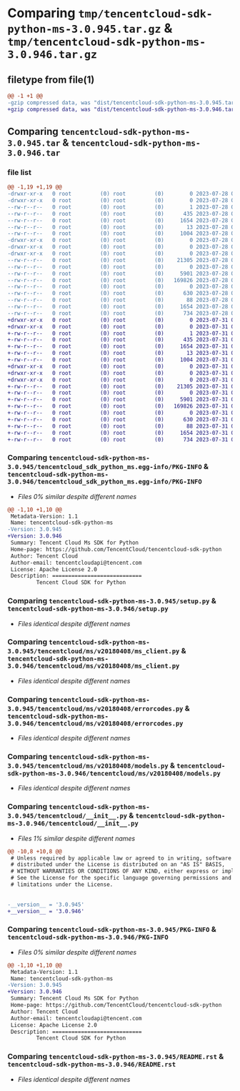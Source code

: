 # Comparing `tmp/tencentcloud-sdk-python-ms-3.0.945.tar.gz` & `tmp/tencentcloud-sdk-python-ms-3.0.946.tar.gz`

## filetype from file(1)

```diff
@@ -1 +1 @@
-gzip compressed data, was "dist/tencentcloud-sdk-python-ms-3.0.945.tar", last modified: Fri Jul 28 00:32:28 2023, max compression
+gzip compressed data, was "dist/tencentcloud-sdk-python-ms-3.0.946.tar", last modified: Mon Jul 31 00:32:39 2023, max compression
```

## Comparing `tencentcloud-sdk-python-ms-3.0.945.tar` & `tencentcloud-sdk-python-ms-3.0.946.tar`

### file list

```diff
@@ -1,19 +1,19 @@
-drwxr-xr-x   0 root         (0) root         (0)        0 2023-07-28 00:32:28.000000 tencentcloud-sdk-python-ms-3.0.945/
-drwxr-xr-x   0 root         (0) root         (0)        0 2023-07-28 00:32:28.000000 tencentcloud-sdk-python-ms-3.0.945/tencentcloud_sdk_python_ms.egg-info/
--rw-r--r--   0 root         (0) root         (0)        1 2023-07-28 00:32:28.000000 tencentcloud-sdk-python-ms-3.0.945/tencentcloud_sdk_python_ms.egg-info/dependency_links.txt
--rw-r--r--   0 root         (0) root         (0)      435 2023-07-28 00:32:28.000000 tencentcloud-sdk-python-ms-3.0.945/tencentcloud_sdk_python_ms.egg-info/SOURCES.txt
--rw-r--r--   0 root         (0) root         (0)     1654 2023-07-28 00:32:28.000000 tencentcloud-sdk-python-ms-3.0.945/tencentcloud_sdk_python_ms.egg-info/PKG-INFO
--rw-r--r--   0 root         (0) root         (0)       13 2023-07-28 00:32:28.000000 tencentcloud-sdk-python-ms-3.0.945/tencentcloud_sdk_python_ms.egg-info/top_level.txt
--rw-r--r--   0 root         (0) root         (0)     1004 2023-07-28 00:32:28.000000 tencentcloud-sdk-python-ms-3.0.945/setup.py
-drwxr-xr-x   0 root         (0) root         (0)        0 2023-07-28 00:32:28.000000 tencentcloud-sdk-python-ms-3.0.945/tencentcloud/
-drwxr-xr-x   0 root         (0) root         (0)        0 2023-07-28 00:32:28.000000 tencentcloud-sdk-python-ms-3.0.945/tencentcloud/ms/
-drwxr-xr-x   0 root         (0) root         (0)        0 2023-07-28 00:32:28.000000 tencentcloud-sdk-python-ms-3.0.945/tencentcloud/ms/v20180408/
--rw-r--r--   0 root         (0) root         (0)    21305 2023-07-28 00:32:28.000000 tencentcloud-sdk-python-ms-3.0.945/tencentcloud/ms/v20180408/ms_client.py
--rw-r--r--   0 root         (0) root         (0)        0 2023-07-28 00:32:28.000000 tencentcloud-sdk-python-ms-3.0.945/tencentcloud/ms/v20180408/__init__.py
--rw-r--r--   0 root         (0) root         (0)     5901 2023-07-28 00:32:28.000000 tencentcloud-sdk-python-ms-3.0.945/tencentcloud/ms/v20180408/errorcodes.py
--rw-r--r--   0 root         (0) root         (0)   169826 2023-07-28 00:32:28.000000 tencentcloud-sdk-python-ms-3.0.945/tencentcloud/ms/v20180408/models.py
--rw-r--r--   0 root         (0) root         (0)        0 2023-07-28 00:32:28.000000 tencentcloud-sdk-python-ms-3.0.945/tencentcloud/ms/__init__.py
--rw-r--r--   0 root         (0) root         (0)      630 2023-07-28 00:32:28.000000 tencentcloud-sdk-python-ms-3.0.945/tencentcloud/__init__.py
--rw-r--r--   0 root         (0) root         (0)       88 2023-07-28 00:32:28.000000 tencentcloud-sdk-python-ms-3.0.945/setup.cfg
--rw-r--r--   0 root         (0) root         (0)     1654 2023-07-28 00:32:28.000000 tencentcloud-sdk-python-ms-3.0.945/PKG-INFO
--rw-r--r--   0 root         (0) root         (0)      734 2023-07-28 00:32:28.000000 tencentcloud-sdk-python-ms-3.0.945/README.rst
+drwxr-xr-x   0 root         (0) root         (0)        0 2023-07-31 00:32:39.000000 tencentcloud-sdk-python-ms-3.0.946/
+drwxr-xr-x   0 root         (0) root         (0)        0 2023-07-31 00:32:39.000000 tencentcloud-sdk-python-ms-3.0.946/tencentcloud_sdk_python_ms.egg-info/
+-rw-r--r--   0 root         (0) root         (0)        1 2023-07-31 00:32:39.000000 tencentcloud-sdk-python-ms-3.0.946/tencentcloud_sdk_python_ms.egg-info/dependency_links.txt
+-rw-r--r--   0 root         (0) root         (0)      435 2023-07-31 00:32:39.000000 tencentcloud-sdk-python-ms-3.0.946/tencentcloud_sdk_python_ms.egg-info/SOURCES.txt
+-rw-r--r--   0 root         (0) root         (0)     1654 2023-07-31 00:32:39.000000 tencentcloud-sdk-python-ms-3.0.946/tencentcloud_sdk_python_ms.egg-info/PKG-INFO
+-rw-r--r--   0 root         (0) root         (0)       13 2023-07-31 00:32:39.000000 tencentcloud-sdk-python-ms-3.0.946/tencentcloud_sdk_python_ms.egg-info/top_level.txt
+-rw-r--r--   0 root         (0) root         (0)     1004 2023-07-31 00:32:39.000000 tencentcloud-sdk-python-ms-3.0.946/setup.py
+drwxr-xr-x   0 root         (0) root         (0)        0 2023-07-31 00:32:39.000000 tencentcloud-sdk-python-ms-3.0.946/tencentcloud/
+drwxr-xr-x   0 root         (0) root         (0)        0 2023-07-31 00:32:39.000000 tencentcloud-sdk-python-ms-3.0.946/tencentcloud/ms/
+drwxr-xr-x   0 root         (0) root         (0)        0 2023-07-31 00:32:39.000000 tencentcloud-sdk-python-ms-3.0.946/tencentcloud/ms/v20180408/
+-rw-r--r--   0 root         (0) root         (0)    21305 2023-07-31 00:32:39.000000 tencentcloud-sdk-python-ms-3.0.946/tencentcloud/ms/v20180408/ms_client.py
+-rw-r--r--   0 root         (0) root         (0)        0 2023-07-31 00:32:39.000000 tencentcloud-sdk-python-ms-3.0.946/tencentcloud/ms/v20180408/__init__.py
+-rw-r--r--   0 root         (0) root         (0)     5901 2023-07-31 00:32:39.000000 tencentcloud-sdk-python-ms-3.0.946/tencentcloud/ms/v20180408/errorcodes.py
+-rw-r--r--   0 root         (0) root         (0)   169826 2023-07-31 00:32:39.000000 tencentcloud-sdk-python-ms-3.0.946/tencentcloud/ms/v20180408/models.py
+-rw-r--r--   0 root         (0) root         (0)        0 2023-07-31 00:32:39.000000 tencentcloud-sdk-python-ms-3.0.946/tencentcloud/ms/__init__.py
+-rw-r--r--   0 root         (0) root         (0)      630 2023-07-31 00:32:39.000000 tencentcloud-sdk-python-ms-3.0.946/tencentcloud/__init__.py
+-rw-r--r--   0 root         (0) root         (0)       88 2023-07-31 00:32:39.000000 tencentcloud-sdk-python-ms-3.0.946/setup.cfg
+-rw-r--r--   0 root         (0) root         (0)     1654 2023-07-31 00:32:39.000000 tencentcloud-sdk-python-ms-3.0.946/PKG-INFO
+-rw-r--r--   0 root         (0) root         (0)      734 2023-07-31 00:32:39.000000 tencentcloud-sdk-python-ms-3.0.946/README.rst
```

### Comparing `tencentcloud-sdk-python-ms-3.0.945/tencentcloud_sdk_python_ms.egg-info/PKG-INFO` & `tencentcloud-sdk-python-ms-3.0.946/tencentcloud_sdk_python_ms.egg-info/PKG-INFO`

 * *Files 0% similar despite different names*

```diff
@@ -1,10 +1,10 @@
 Metadata-Version: 1.1
 Name: tencentcloud-sdk-python-ms
-Version: 3.0.945
+Version: 3.0.946
 Summary: Tencent Cloud Ms SDK for Python
 Home-page: https://github.com/TencentCloud/tencentcloud-sdk-python
 Author: Tencent Cloud
 Author-email: tencentcloudapi@tencent.com
 License: Apache License 2.0
 Description: ============================
         Tencent Cloud SDK for Python
```

### Comparing `tencentcloud-sdk-python-ms-3.0.945/setup.py` & `tencentcloud-sdk-python-ms-3.0.946/setup.py`

 * *Files identical despite different names*

### Comparing `tencentcloud-sdk-python-ms-3.0.945/tencentcloud/ms/v20180408/ms_client.py` & `tencentcloud-sdk-python-ms-3.0.946/tencentcloud/ms/v20180408/ms_client.py`

 * *Files identical despite different names*

### Comparing `tencentcloud-sdk-python-ms-3.0.945/tencentcloud/ms/v20180408/errorcodes.py` & `tencentcloud-sdk-python-ms-3.0.946/tencentcloud/ms/v20180408/errorcodes.py`

 * *Files identical despite different names*

### Comparing `tencentcloud-sdk-python-ms-3.0.945/tencentcloud/ms/v20180408/models.py` & `tencentcloud-sdk-python-ms-3.0.946/tencentcloud/ms/v20180408/models.py`

 * *Files identical despite different names*

### Comparing `tencentcloud-sdk-python-ms-3.0.945/tencentcloud/__init__.py` & `tencentcloud-sdk-python-ms-3.0.946/tencentcloud/__init__.py`

 * *Files 1% similar despite different names*

```diff
@@ -10,8 +10,8 @@
 # Unless required by applicable law or agreed to in writing, software
 # distributed under the License is distributed on an "AS IS" BASIS,
 # WITHOUT WARRANTIES OR CONDITIONS OF ANY KIND, either express or implied.
 # See the License for the specific language governing permissions and
 # limitations under the License.
 
 
-__version__ = '3.0.945'
+__version__ = '3.0.946'
```

### Comparing `tencentcloud-sdk-python-ms-3.0.945/PKG-INFO` & `tencentcloud-sdk-python-ms-3.0.946/PKG-INFO`

 * *Files 0% similar despite different names*

```diff
@@ -1,10 +1,10 @@
 Metadata-Version: 1.1
 Name: tencentcloud-sdk-python-ms
-Version: 3.0.945
+Version: 3.0.946
 Summary: Tencent Cloud Ms SDK for Python
 Home-page: https://github.com/TencentCloud/tencentcloud-sdk-python
 Author: Tencent Cloud
 Author-email: tencentcloudapi@tencent.com
 License: Apache License 2.0
 Description: ============================
         Tencent Cloud SDK for Python
```

### Comparing `tencentcloud-sdk-python-ms-3.0.945/README.rst` & `tencentcloud-sdk-python-ms-3.0.946/README.rst`

 * *Files identical despite different names*

